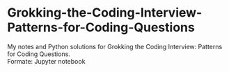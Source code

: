 # Grokking-the-Coding-Interview-Patterns-for-Coding-Questions
My notes and Python solutions for Grokking the Coding Interview: Patterns for Coding Questions. <br>
Formate: Jupyter notebook
